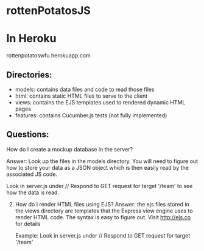 # rottenPotatosJS

# In Heroku
rottenpotatoswfu.herokuapp.com

## Directories:
- models: contains data files and code to read those files
- html: contains static HTML files to serve to the client
- views: contains the EJS templates used to rendered dynamic HTML pages
- features: contains Cucumber.js tests (not fully implemented)

## Questions:

 How do I create a mockup database in the server?

   Answer: Look up the files in the models directory. You will need
   to figure out how to store your data as a JSON object which is then
   easily read by the associated JS code.

   Look in server.js under // Respond to GET request for target '/team'
   to see how the data is read.

2. How do I render HTML files using EJS?
   Answer: the ejs files stored in the views directory are templates
   that the Express view engine uses to render HTML code. 
   The syntax is easy to figure out. Visit http://ejs.co for details
   
   Example: Look in server.js under // Respond to GET request for target '/team'

   
